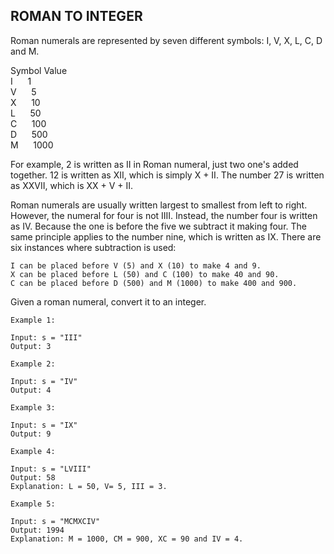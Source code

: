 ## ROMAN TO INTEGER

Roman numerals are represented by seven different symbols: I, V, X, L, C, D and M.

Symbol       Value </br>
I&nbsp;&nbsp;&nbsp;&nbsp;&nbsp;            1</br>
V&nbsp;&nbsp;&nbsp;&nbsp;&nbsp;                        5</br>
X&nbsp;&nbsp;&nbsp;&nbsp;&nbsp;                        10</br>
L&nbsp;&nbsp;&nbsp;&nbsp;&nbsp;                        50</br>
C&nbsp;&nbsp;&nbsp;&nbsp;&nbsp;                        100</br>
D&nbsp;&nbsp;&nbsp;&nbsp;&nbsp;                        500</br>
M&nbsp;&nbsp;&nbsp;&nbsp;&nbsp;                        1000</br>

For example, 2 is written as II in Roman numeral, just two one's added together. 12 is written as XII,
which is simply X + II. The number 27 is written as XXVII, which is XX + V + II.

Roman numerals are usually written largest to smallest from left to right. However, the numeral for four is not IIII.
Instead, the number four is written as IV. Because the one is before the five we subtract it making four.
The same principle applies to the number nine, which is written as IX.
There are six instances where subtraction is used:

    I can be placed before V (5) and X (10) to make 4 and 9.
    X can be placed before L (50) and C (100) to make 40 and 90.
    C can be placed before D (500) and M (1000) to make 400 and 900.

Given a roman numeral, convert it to an integer.


```
Example 1:

Input: s = "III"
Output: 3
```

```
Example 2:

Input: s = "IV"
Output: 4
```

```
Example 3:

Input: s = "IX"
Output: 9
```

```
Example 4:

Input: s = "LVIII"
Output: 58
Explanation: L = 50, V= 5, III = 3.
```

```
Example 5:

Input: s = "MCMXCIV"
Output: 1994
Explanation: M = 1000, CM = 900, XC = 90 and IV = 4.
```
